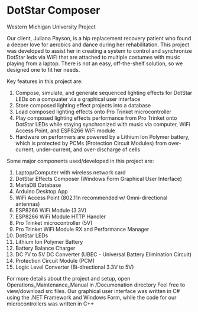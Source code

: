 # DotStar Composer
Western Michigan University Project

Our client, Juliana Payson, is a hip replacement recovery patient who found a deeper love for aerobics and dance during her rehabilitation.  This project was developed to assist her in creating a system to control and synchronize DotStar leds via WiFi that are attached to multiple costumes with music playing from a laptop.  There is not an easy, off-the-shelf solution, so we designed one to fit her needs.

Key features in this project are:

  1. Compose, simulate, and generate sequenced lighting effects for DotStar LEDs on a compuater via a graphical user interface
  2. Store composed lighting effect projects into a database
  3. Load composed lighting effects onto Pro Trinket microcontroller
  4. Play composed lighting effects performance from Pro Trinket onto DotStar LEDs while staying synchronized with music via computer, WiFi Access Point, and ESP8266 WiFi module
  5. Hardware on performers are powered by a Lithium Ion Polymer battery, which is protected by PCMs (Protection Circuit Modules) from over-current, under-current, and over-discharge of cells

Some major components used/developed in this project are:

  1.  Laptop/Computer with wireless network card
  2.  DotStar Effects Composer (Windows Form Graphical User Interface)
  3.  MariaDB Database
  4.  Arduino Desktop App
  5.  WiFi Access Point (802.11n recommended w/ Omni-directional antennas)
  6.  ESP8266 WiFi Module (3.3V)
  7.  ESP8266 WiFi Module HTTP Handler
  8.  Pro Trinket microcontroller (5V)
  9.  Pro Trinket WiFi Module RX and Performance Manager
  10. DotStar LEDs
  11. Lithium Ion Polymer Battery
  12. Battery Balance Charger
  13. DC ?V to 5V DC Converter (UBEC - Universal Battery Elimination Circuit)
  14. Protection Circuit Module (PCM)
  15. Logic Level Converter (Bi-directional 3.3V to 5V)

For more details about the project and setup, open Operations_Maintenance_Manual in /Documenation directory
Feel free to view/download src files.  Our graphical user interface was written in C# using the .NET Framework and Windows Form, while the code for our microcontrollers was written in C++
